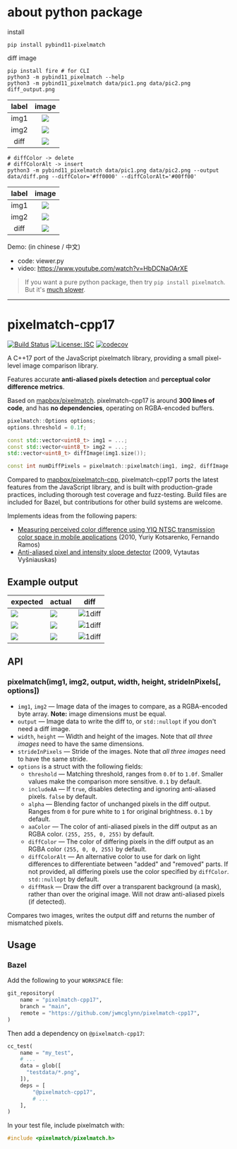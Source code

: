 # about python package

install

```
pip install pybind11-pixelmatch
```

diff image

```
pip install fire # for CLI
python3 -m pybind11_pixelmatch --help
python3 -m pybind11_pixelmatch data/pic1.png data/pic2.png diff_output.png
```

| label | image |
| :--: | :--: |
| img1 | ![](data/pic1.png) |
| img2 | ![](data/pic2.png) |
| diff | ![](data/diff.png) |

```
# diffColor -> delete
# diffColorAlt -> insert
python3 -m pybind11_pixelmatch data/pic1.png data/pic2.png --output data/diff.png --diffColor='#ff0000' --diffColorAlt='#00ff00'
```

| label | image |
| :--: | :--: |
| img1 | ![](data/pic3.png) |
| img2 | ![](data/pic4.png) |
| diff | ![](data/diff2.png) |

Demo: (in chinese / 中文)

-   code: viewer.py
-   video: https://www.youtube.com/watch?v=HbDCNaOArXE

> If you want a pure python package, then try `pip install pixelmatch`.
But it's [much slower](https://github.com/whtsky/pixelmatch-py/issues/68#issuecomment-1826184122).

---

# pixelmatch-cpp17

[![Build Status](https://github.com/jwmcglynn/pixelmatch-cpp17/actions/workflows/main.yml/badge.svg?branch=main)](https://github.com/jwmcglynn/pixelmatch-cpp17/actions/workflows/main.yml) [![License: ISC](https://img.shields.io/badge/License-ISC-blue.svg)](https://opensource.org/licenses/ISC) [![codecov](https://codecov.io/gh/jwmcglynn/pixelmatch-cpp17/branch/main/graph/badge.svg?token=0XMUH3F0RD)](https://codecov.io/gh/jwmcglynn/pixelmatch-cpp17)

A C++17 port of the JavaScript pixelmatch library, providing a small pixel-level image comparison library.

Features accurate **anti-aliased pixels detection** and **perceptual color difference metrics**.

Based on [mapbox/pixelmatch](https://github.com/mapbox/pixelmatch).  pixelmatch-cpp17 is around **300 lines of code**, and has **no dependencies**, operating on RGBA-encoded buffers.


```cpp
pixelmatch::Options options;
options.threshold = 0.1f;

const std::vector<uint8_t> img1 = ...;
const std::vector<uint8_t> img2 = ...;
std::vector<uint8_t> diffImage(img1.size());

const int numDiffPixels = pixelmatch::pixelmatch(img1, img2, diffImage, width, height, stride, options);
```

Compared to [mapbox/pixelmatch-cpp](https://github.com/mapbox/pixelmatch-cpp), pixelmatch-cpp17 ports the latest features from the JavaScript library, and is built with production-grade practices, including thorough test coverage and fuzz-testing.  Build files are included for Bazel, but contributions for other build systems are welcome.

Implements ideas from the following papers:

- [Measuring perceived color difference using YIQ NTSC transmission color space in mobile applications](http://www.progmat.uaem.mx:8080/artVol2Num2/Articulo3Vol2Num2.pdf) (2010, Yuriy Kotsarenko, Fernando Ramos)
- [Anti-aliased pixel and intensity slope detector](https://www.researchgate.net/publication/234126755_Anti-aliased_Pixel_and_Intensity_Slope_Detector) (2009, Vytautas Vyšniauskas)

## Example output

| expected | actual | diff |
| --- | --- | --- |
| ![](tests/testdata/4a.png) | ![](tests/testdata/4b.png) | ![1diff](tests/testdata/4diff.png) |
| ![](tests/testdata/3a.png) | ![](tests/testdata/3b.png) | ![1diff](tests/testdata/3diff.png) |
| ![](tests/testdata/6a.png) | ![](tests/testdata/6b.png) | ![1diff](tests/testdata/6diff.png) |

## API

### pixelmatch(img1, img2, output, width, height, strideInPixels[, options])

- `img1`, `img2` — Image data of the images to compare, as a RGBA-encoded byte array. **Note:** image dimensions must be equal.
- `output` — Image data to write the diff to, or `std::nullopt` if you don't need a diff image.
- `width`, `height` — Width and height of the images. Note that _all three images_ need to have the same dimensions.
- `strideInPixels` — Stride of the images. Note that _all three images_ need to have the same stride.
- `options` is a struct with the following fields:
  - `threshold` — Matching threshold, ranges from `0.0f` to `1.0f`. Smaller values make the comparison more sensitive. `0.1` by default.
  - `includeAA` — If `true`, disables detecting and ignoring anti-aliased pixels. `false` by default.
  - `alpha` — Blending factor of unchanged pixels in the diff output. Ranges from `0` for pure white to `1` for original brightness. `0.1` by default.
  - `aaColor` — The color of anti-aliased pixels in the diff output as an RGBA color. `(255, 255, 0, 255)` by default.
  - `diffColor` — The color of differing pixels in the diff output as an RGBA color `(255, 0, 0, 255)` by default.
  - `diffColorAlt` — An alternative color to use for dark on light differences to differentiate between "added" and "removed" parts. If not provided, all differing pixels use the color specified by `diffColor`. `std::nullopt` by default.
  - `diffMask` — Draw the diff over a transparent background (a mask), rather than over the original image. Will not draw anti-aliased pixels (if detected).

Compares two images, writes the output diff and returns the number of mismatched pixels.

## Usage

### Bazel

Add the following to your `WORKSPACE` file:
```py
git_repository(
    name = "pixelmatch-cpp17",
    branch = "main",
    remote = "https://github.com/jwmcglynn/pixelmatch-cpp17",
)
```

Then add a dependency on `@pixelmatch-cpp17`:
```py
cc_test(
    name = "my_test",
    # ...
    data = glob([
      "testdata/*.png",
    ]),
    deps = [
        "@pixelmatch-cpp17",
        # ...
    ],
)
```

In your test file, include pixelmatch with:
```cpp
#include <pixelmatch/pixelmatch.h>
```
